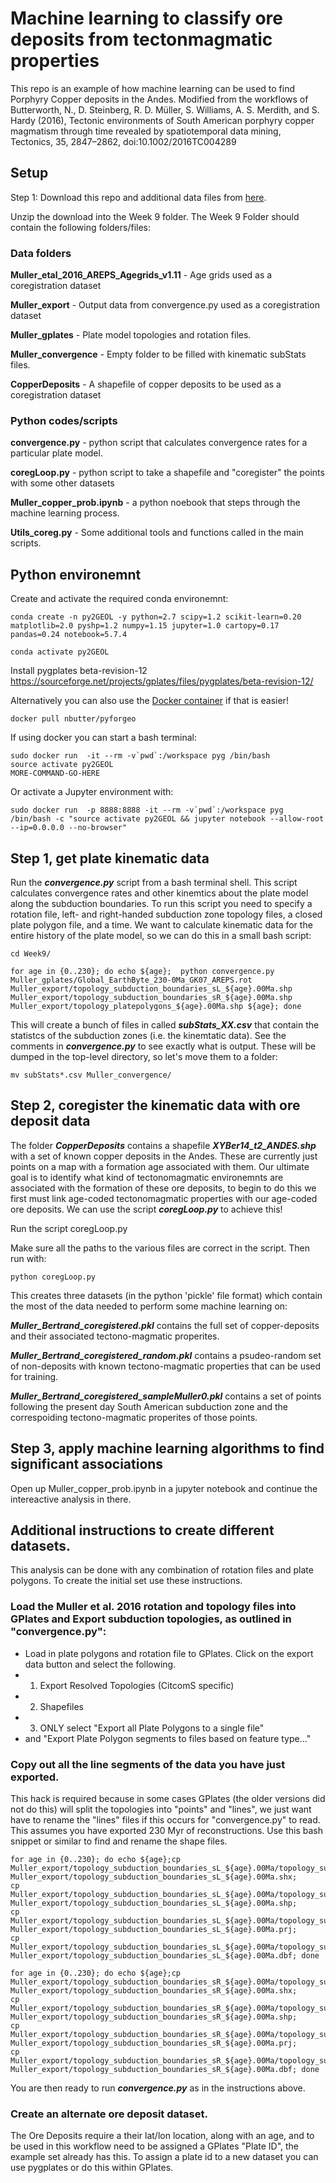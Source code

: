 # Machine learning to classify ore deposits from tectonmagmatic properties

This repo is an example of how machine learning can be used to find Porphyry Copper deposits in the Andes. Modified from the workflows of Butterworth, N., D. Steinberg, R. D. Müller, S. Williams, A. S. Merdith, and S. Hardy (2016), Tectonic environments of South American porphyry copper magmatism through time revealed by spatiotemporal data mining, Tectonics, 35, 2847–2862, doi:10.1002/2016TC004289


## Setup
Step 1: Download this repo and additional data files from [here](https://www.dropbox.com/sh/vcgddw8tkh8lp51/AABBLNcKvIvZwAVTEoKRBuGYa?dl=0).

Unzip the download into the Week 9 folder. The Week 9 Folder should contain the following folders/files:

### Data folders
**Muller_etal_2016_AREPS_Agegrids_v1.11** - Age grids used as a coregistration dataset

**Muller_export** - Output data from convergence.py used as a coregistration dataset

**Muller_gplates** - Plate model topologies and rotation files.

**Muller_convergence** - Empty folder to be filled with kinematic subStats files.

**CopperDeposits** - A shapefile of copper deposits to be used as a coregistration dataset

### Python codes/scripts
**convergence.py** - python script that calculates convergence rates for a particular plate model. 

**coregLoop.py** - python script to take a shapefile and "coregister" the points with some other datasets

**Muller_copper_prob.ipynb** - a python noebook that steps through the machine learning process.

**Utils_coreg.py** - Some additional tools and functions called in the main scripts.


## Python environemnt 

Create and activate the required conda environemnt:

```
conda create -n py2GEOL -y python=2.7 scipy=1.2 scikit-learn=0.20 matplotlib=2.0 pyshp=1.2 numpy=1.15 jupyter=1.0 cartopy=0.17 pandas=0.24 notebook=5.7.4

conda activate py2GEOL
```

Install pygplates beta-revision-12
https://sourceforge.net/projects/gplates/files/pygplates/beta-revision-12/


Alternatively you can also use the [Docker container](https://hub.docker.com/r/nbutter/pyforgeo) if that is easier!
```
docker pull nbutter/pyforgeo
```

If using docker you can start a bash terminal:
```
sudo docker run  -it --rm -v`pwd`:/workspace pyg /bin/bash 
source activate py2GEOL 
MORE-COMMAND-GO-HERE
```

Or activate a Jupyter environment with:
```
sudo docker run  -p 8888:8888 -it --rm -v`pwd`:/workspace pyg /bin/bash -c "source activate py2GEOL && jupyter notebook --allow-root --ip=0.0.0.0 --no-browser"

```



## Step 1, get plate kinematic data

Run the ***convergence.py*** script from a bash terminal shell. This script calculates convergence rates and other kinemtics about the plate model along the subduction boundaries. To run this script you need to specify a rotation file, left- and right-handed subduction zone topology files, a closed plate polygon file, and a time. We want to calculate kinematic data for the entire history of the plate model, so we can do this in a small bash script:

```
cd Week9/

for age in {0..230}; do echo ${age};  python convergence.py Muller_gplates/Global_EarthByte_230-0Ma_GK07_AREPS.rot Muller_export/topology_subduction_boundaries_sL_${age}.00Ma.shp Muller_export/topology_subduction_boundaries_sR_${age}.00Ma.shp Muller_export/topology_platepolygons_${age}.00Ma.shp ${age}; done
```

This will create a bunch of files in called ***subStats_XX.csv*** that contain the statistcs of the subduction zones (i.e. the kinemtatic data). See the comments in ***convergence.py*** to see exactly what is output. These will be dumped in the top-level directory, so let's move them to a folder:
```
mv subStats*.csv Muller_convergence/
```

## Step 2, coregister the kinematic data with ore deposit data

The folder ***CopperDeposits*** contains a shapefile ***XYBer14_t2_ANDES.shp*** with a set of known copper deposits in the Andes. These are currently just points on a map with a formation age associated with them. Our ultimate goal is to identify what kind of tectonomagmatic environemnts are associated with the formation of these ore deposits, to begin to do this we first must link age-coded tectonomagmatic properties with our age-coded ore deposits. We can use the script ***coregLoop.py*** to achieve this!

Run the script coregLoop.py

Make sure all the paths to the various files are correct in the script. Then run with:
```
python coregLoop.py
```

This creates three datasets (in the python 'pickle' file format) which contain the most of the data needed to perform some machine learning on:


***Muller_Bertrand_coregistered.pkl*** contains the full set of copper-deposits and their associated tectono-magmatic properites.

***Muller_Bertrand_coregistered_random.pkl*** contains a psudeo-random set of non-deposits with known tectono-magmatic properties that can be used for training.

***Muller_Bertrand_coregistered_sampleMuller0.pkl*** contains a set of points following the present day South American subduction zone and the correspoiding tectono-magmatic properites of those points. 


## Step 3, apply machine learning algorithms to find significant associations

Open up Muller_copper_prob.ipynb in a jupyter notebook and continue the intereactive analysis in there.



## Additional instructions to create different datasets.

This analysis can be done with any combination of rotation files and plate polygons. To create the initial set use these instructions.

### Load the Muller et al. 2016 rotation and topology files into GPlates and Export subduction topologies, as outlined in "convergence.py":

* Load in plate polygons and rotation file to GPlates. Click on the export data button and select the following.
* 1. Export Resolved Topologies (CitcomS specific)
* 2. Shapefiles
* 3. ONLY select "Export all Plate Polygons to a single file"
* and "Export Plate Polygon segments to files based on feature type..."

### Copy out all the line segments of the data you have just exported. 
This hack is required because in some cases GPlates (the older versions did not do this) will split the topologies into "points" and "lines", we just want have to rename the "lines" files if this occurs for "convergence.py" to read. This assumes you have exported 230 Myr of reconstructions. Use this bash snippet or similar to find and rename the shape files.

```
for age in {0..230}; do echo ${age};cp Muller_export/topology_subduction_boundaries_sL_${age}.00Ma/topology_subduction_boundaries_sL_${age}.00Ma_polyline.shx Muller_export/topology_subduction_boundaries_sL_${age}.00Ma.shx;
cp Muller_export/topology_subduction_boundaries_sL_${age}.00Ma/topology_subduction_boundaries_sL_${age}.00Ma_polyline.shp Muller_export/topology_subduction_boundaries_sL_${age}.00Ma.shp;
cp Muller_export/topology_subduction_boundaries_sL_${age}.00Ma/topology_subduction_boundaries_sL_${age}.00Ma_polyline.prj Muller_export/topology_subduction_boundaries_sL_${age}.00Ma.prj;
cp Muller_export/topology_subduction_boundaries_sL_${age}.00Ma/topology_subduction_boundaries_sL_${age}.00Ma_polyline.dbf Muller_export/topology_subduction_boundaries_sL_${age}.00Ma.dbf; done
```
```
for age in {0..230}; do echo ${age};cp Muller_export/topology_subduction_boundaries_sR_${age}.00Ma/topology_subduction_boundaries_sR_${age}.00Ma_polyline.shx Muller_export/topology_subduction_boundaries_sR_${age}.00Ma.shx;
cp Muller_export/topology_subduction_boundaries_sR_${age}.00Ma/topology_subduction_boundaries_sR_${age}.00Ma_polyline.shp Muller_export/topology_subduction_boundaries_sR_${age}.00Ma.shp;
cp Muller_export/topology_subduction_boundaries_sR_${age}.00Ma/topology_subduction_boundaries_sR_${age}.00Ma_polyline.prj Muller_export/topology_subduction_boundaries_sR_${age}.00Ma.prj;
cp Muller_export/topology_subduction_boundaries_sR_${age}.00Ma/topology_subduction_boundaries_sR_${age}.00Ma_polyline.dbf Muller_export/topology_subduction_boundaries_sR_${age}.00Ma.dbf; done
```

You are then ready to run ***convergence.py*** as in the instructions above.

### Create an alternate ore deposit dataset.

The Ore Deposits require a their lat/lon location, along with an age, and to be used in this workflow need to be assigned a GPlates "Plate ID", the example set already has this. To assign a plate id to a new dataset you can use pygplates or do this within GPlates.

